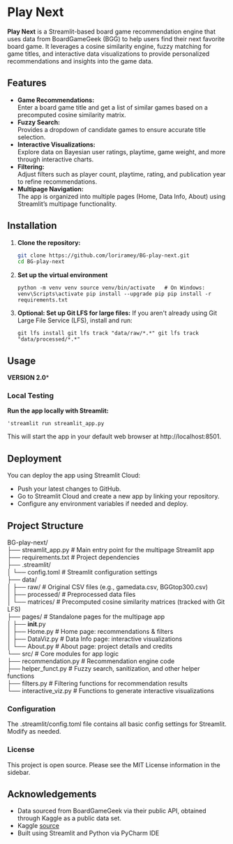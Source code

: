 # Play Next

**Play Next** is a Streamlit-based board game recommendation engine that uses data from BoardGameGeek (BGG) to help users find their next favorite board game. It leverages a cosine similarity engine, fuzzy matching for game titles, and interactive data visualizations to provide personalized recommendations and insights into the game data.

## Features

- **Game Recommendations:**  
  Enter a board game title and get a list of similar games based on a precomputed cosine similarity matrix.
- **Fuzzy Search:**  
  Provides a dropdown of candidate games to ensure accurate title selection.
- **Interactive Visualizations:**  
  Explore data on Bayesian user ratings, playtime, game weight, and more through interactive charts.
- **Filtering:**  
  Adjust filters such as player count, playtime, rating, and publication year to refine recommendations.
- **Multipage Navigation:**  
  The app is organized into multiple pages (Home, Data Info, About) using Streamlit’s multipage functionality.

## Installation

1. **Clone the repository:**

   ```bash
   git clone https://github.com/loriramey/BG-play-next.git
   cd BG-play-next
   
2. **Set up the virtual environment**

    `python -m venv venv
    source venv/bin/activate   # On Windows: venv\Scripts\activate
    pip install --upgrade pip
    pip install -r requirements.txt`

3. **Optional: Set up Git LFS for large files:**
If you aren't already using Git Large File Service (LFS), install and run:

    `git lfs install
    git lfs track "data/raw/*.*"
    git lfs track "data/processed/*.*"`


## Usage
**VERSION 2.0***

### Local Testing
**Run the app locally with Streamlit:**

    'streamlit run streamlit_app.py

This will start the app in your default web browser at http://localhost:8501.

## Deployment
You can deploy the app using Streamlit Cloud:

* Push your latest changes to GitHub.
* Go to Streamlit Cloud and create a new app by linking your repository.
* Configure any environment variables if needed and deploy.

## Project Structure
BG-play-next/  
├── streamlit_app.py                # Main entry point for the multipage Streamlit app  
├── requirements.txt                # Project dependencies  
├── .streamlit/  
│   └── config.toml                 # Streamlit configuration settings  
├── data/  
│   ├── raw/                        # Original CSV files (e.g., gamedata.csv, BGGtop300.csv)  
│   ├── processed/                  # Preprocessed data files  
│   └── matrices/                   # Precomputed cosine similarity matrices (tracked with Git LFS)  
├── pages/                          # Standalone pages for the multipage app  
│   ├── __init__.py  
│   ├── Home.py                     # Home page: recommendations & filters  
│   ├── DataViz.py                  # Data Info page: interactive visualizations  
│   └── About.py                    # About page: project details and credits  
└── src/                            # Core modules for app logic  
    ├── recommendation.py           # Recommendation engine code  
    ├── helper_funct.py             # Fuzzy search, sanitization, and other helper functions  
    ├── filters.py                  # Filtering functions for recommendation results  
    └── interactive_viz.py          # Functions to generate interactive visualizations  

### Configuration
The .streamlit/config.toml file contains all basic config settings for Streamlit.
Modify as needed.

### License
This project is open source. Please see the MIT License information in the sidebar.  

## Acknowledgements
* Data sourced from BoardGameGeek via their public API, obtained through Kaggle as a public data set.
* Kaggle [source](https://www.kaggle.com/datasets/jvanelteren/boardgamegeek-reviews?select=games_detailed_info2025.csv)
* Built using Streamlit and Python via PyCharm IDE
